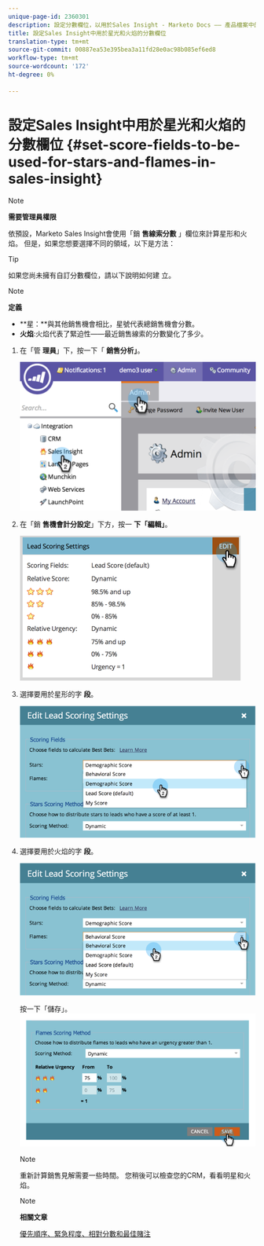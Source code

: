 ```yaml
---
unique-page-id: 2360301
description: 設定分數欄位，以用於Sales Insight - Marketo Docs —— 產品檔案中的明星和火焰
title: 設定Sales Insight中用於星光和火焰的分數欄位
translation-type: tm+mt
source-git-commit: 00887ea53e395bea3a11fd28e0ac98b085ef6ed8
workflow-type: tm+mt
source-wordcount: '172'
ht-degree: 0%

---
```



# 設定Sales Insight中用於星光和火焰的分數欄位 {#set-score-fields-to-be-used-for-stars-and-flames-in-sales-insight}

>[!NOTE]
>
>**需要管理員權限**

依預設，Marketo Sales Insight會使用「銷 **售線索分數** 」欄位來計算星形和火焰。 但是，如果您想要選擇不同的領域，以下是方法：

>[!TIP]
>
>如果您尚未擁有自訂分數欄位，請以下說明如何建 [](../../../../../product-docs/administration/field-management/create-a-custom-field-in-marketo.md)立。

>[!NOTE]
>
>**定義**
>
>* **星：**與其他銷售機會相比，星號代表總銷售機會分數。
>* **火焰**:火焰代表了緊迫性——最近銷售線索的分數變化了多少。

>



1. 在「管 **理員**」下，按一下「 **銷售分析」**。

   ![](assets/image2014-9-16-13-3a27-3a19.png)

1. 在「銷 **售機會計分設定**」下方，按一 **下「編輯」**。

   ![](assets/image2014-9-16-13-3a27-3a33.png)

1. 選擇要用於星形的字 **段**。

   ![](assets/image2014-9-16-13-3a27-3a45.png)

1. 選擇要用於火焰的字 **段**。

   ![](assets/image2014-9-16-13-3a28-3a1.png)

   按一下「儲存」。
   ![](assets/image2014-9-16-13-3a28-3a18.png)

   >[!NOTE]
   >
   >重新計算銷售見解需要一些時間。 您稍後可以檢查您的CRM，看看明星和火焰。

   >[!NOTE]
   >
   >**相關文章**
   >
   >
   >[優先順序、緊急程度、相對分數和最佳賭注](priority-urgency-relative-score-and-best-bets.md)

